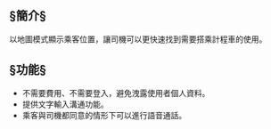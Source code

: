 ## §簡介§

以地圖模式顯示乘客位置，讓司機可以更快速找到需要搭乘計程車的使用。

## §功能§
- 不需要費用、不需要登入，避免洩露使用者個人資料。
- 提供文字輸入溝通功能。
- 乘客與司機都同意的情形下可以進行語音通話。
